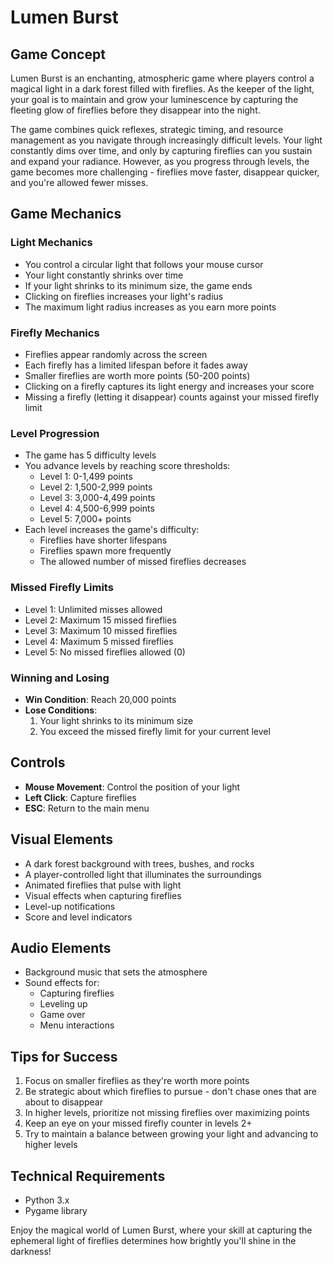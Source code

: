 # Lumen Burst

## Game Concept

Lumen Burst is an enchanting, atmospheric game where players control a magical light in a dark forest filled with fireflies. As the keeper of the light, your goal is to maintain and grow your luminescence by capturing the fleeting glow of fireflies before they disappear into the night.

The game combines quick reflexes, strategic timing, and resource management as you navigate through increasingly difficult levels. Your light constantly dims over time, and only by capturing fireflies can you sustain and expand your radiance. However, as you progress through levels, the game becomes more challenging - fireflies move faster, disappear quicker, and you're allowed fewer misses.

## Game Mechanics

### Light Mechanics
- You control a circular light that follows your mouse cursor
- Your light constantly shrinks over time
- If your light shrinks to its minimum size, the game ends
- Clicking on fireflies increases your light's radius
- The maximum light radius increases as you earn more points

### Firefly Mechanics
- Fireflies appear randomly across the screen
- Each firefly has a limited lifespan before it fades away
- Smaller fireflies are worth more points (50-200 points)
- Clicking on a firefly captures its light energy and increases your score
- Missing a firefly (letting it disappear) counts against your missed firefly limit

### Level Progression
- The game has 5 difficulty levels
- You advance levels by reaching score thresholds:
  - Level 1: 0-1,499 points
  - Level 2: 1,500-2,999 points
  - Level 3: 3,000-4,499 points
  - Level 4: 4,500-6,999 points
  - Level 5: 7,000+ points
- Each level increases the game's difficulty:
  - Fireflies have shorter lifespans
  - Fireflies spawn more frequently
  - The allowed number of missed fireflies decreases

### Missed Firefly Limits
- Level 1: Unlimited misses allowed
- Level 2: Maximum 15 missed fireflies
- Level 3: Maximum 10 missed fireflies
- Level 4: Maximum 5 missed fireflies
- Level 5: No missed fireflies allowed (0)

### Winning and Losing
- **Win Condition**: Reach 20,000 points
- **Lose Conditions**:
  1. Your light shrinks to its minimum size
  2. You exceed the missed firefly limit for your current level

## Controls
- **Mouse Movement**: Control the position of your light
- **Left Click**: Capture fireflies
- **ESC**: Return to the main menu

## Visual Elements
- A dark forest background with trees, bushes, and rocks
- A player-controlled light that illuminates the surroundings
- Animated fireflies that pulse with light
- Visual effects when capturing fireflies
- Level-up notifications
- Score and level indicators

## Audio Elements
- Background music that sets the atmosphere
- Sound effects for:
  - Capturing fireflies
  - Leveling up
  - Game over
  - Menu interactions

## Tips for Success
1. Focus on smaller fireflies as they're worth more points
2. Be strategic about which fireflies to pursue - don't chase ones that are about to disappear
3. In higher levels, prioritize not missing fireflies over maximizing points
4. Keep an eye on your missed firefly counter in levels 2+
5. Try to maintain a balance between growing your light and advancing to higher levels

## Technical Requirements
- Python 3.x
- Pygame library

Enjoy the magical world of Lumen Burst, where your skill at capturing the ephemeral light of fireflies determines how brightly you'll shine in the darkness!
